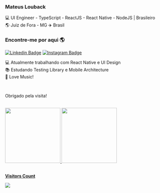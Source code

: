 ### Mateus Louback

💻 UI Engineer - TypeScript - ReactJS - React Native - NodeJS | Brasileiro 🌎 Juiz de Fora - MG ✈️ Brasil

### Encontre-me por aqui 🌎

[![Linkedin Badge](https://img.shields.io/badge/-MateusLouback-blue?style=flat-square&logo=Linkedin&logoColor=white&link=https://www.linkedin.com/in/mateuslouback/)](https://www.linkedin.com/in/mateuslouback/)
[![Instagram Badge](https://img.shields.io/badge/-mateuslouback-blue?style=flat-square&logo=Instagram&logoColor=white&link=https://www.instagram.com/mateuslouback/?hl=pt-br)](https://www.instagram.com/mateuslouback/?hl=pt-br)


💻 Atualmente trabalhando com React Native e UI Design
<br>
📚 Estudando Testing Library e Mobile Architecture
<br>
🎵 Love Music!

<br>

Obrigado pela visita!

<br>

<div align="left">
  <a href="https://github.com/mateuslouback">
  <img height="180em" src="https://github-readme-stats.vercel.app/api?username=mateuslouback&show_icons=true&theme=dark&include_all_commits=true&count_private=true"/>
  <img height="180em" src="https://github-readme-stats.vercel.app/api/top-langs/?username=mateuslouback&layout=compact&langs_count=7&theme=dark"/>
</div>


<div align="left">
  <br>
    <p align="left"><b>Visitors Count</b></p>  
    <p align="left"><img align="left" src="https://profile-counter.glitch.me/{mateuslouback}/count.svg" /></p> 
  <br>
</div>
